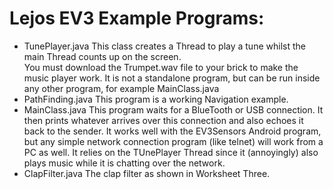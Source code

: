 # Lejos EV3 Example Programs:

* TunePlayer.java
This class creates a Thread to play a tune whilst the main Thread counts up on the screen.  
You must download the Trumpet.wav file to your brick to make the music player work.
It is not a standalone program, but can be run inside any other program, for example MainClass.java
* PathFinding.java
This program is a working Navigation example.
* MainClass.java
This program waits for a BlueTooth or USB connection.  It then prints whatever arrives over this connection and also echoes it back to the sender.
It works well with the EV3Sensors Android program, but any simple network connection program (like telnet) will work from a PC as well.
It relies on the TUnePlayer Thread since it (annoyingly) also plays music while it is chatting over the network.
* ClapFilter.java
The clap filter as shown in Worksheet Three. 